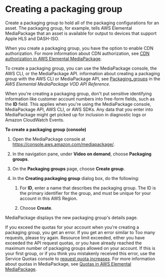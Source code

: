 # Creating a packaging group<a name="pkg-group-create"></a>

Create a packaging group to hold all of the packaging configurations for an asset\. The packaging group, for example, tells AWS Elemental MediaPackage that an asset is available for output to devices that support Apple HLS and DASH\-ISO\.

 When you create a packaging group, you have the option to enable CDN authorization\. For more information about CDN authorization, see [CDN authorization in AWS Elemental MediaPackage](cdn-auth.md)\.

To create a packaging group, you can use the MediaPackage console, the AWS CLI, or the MediaPackage API\. information about creating a packaging group with the AWS CLI or MediaPackage API, see [Packaging\_groups](https://docs.aws.amazon.com/mediapackage-vod/latest/apireference/packaging_groups.html) in the *AWS Elemental MediaPackage VOD API Reference*\.

When you're creating a packaging group, don't put sensitive identifying information like customer account numbers into free\-form fields, such as the **ID** field\. This applies when you're using the MediaPackage console, MediaPackage API, AWS CLI, or AWS SDKs\. Any data that you enter into MediaPackage might get picked up for inclusion in diagnostic logs or Amazon CloudWatch Events\.

**To create a packaging group \(console\)**

1. Open the MediaPackage console at [https://console\.aws\.amazon\.com/mediapackage/](https://console.aws.amazon.com/mediapackage/)\.

1. In the navigation pane, under **Video on demand**, choose **Packaging groups**\.

1. On the **Packaging groups** page, choose **Create group**\.

1. In the **Creating packaging group** dialog box, do the following:

   1. For **ID**, enter a name that describes the packaging group\. The ID is the primary identifier for the group, and must be unique for your account in this AWS Region\.

   1. Choose **Create**\.

MediaPackage displays the new packaging group's details page\.

If you exceed the quotas for your account when you're creating a packaging group, you get an error\. If you get an error similar to Too many requests, please try again\. Resource limit exceeded, either you have exceeded the API request quotas, or you have already reached the maximum number of packaging groups allowed on your account\. If this is your first group, or if you think you mistakenly received this error, use the Service Quotas console to [request quota increases](https://console.aws.amazon.com/servicequotas/home?region=us-east-1#!/services/mediapackage/quotas)\. For more information about quotas in MediaPackage, see [Quotas in AWS Elemental MediaPackage](quotas.md)\.